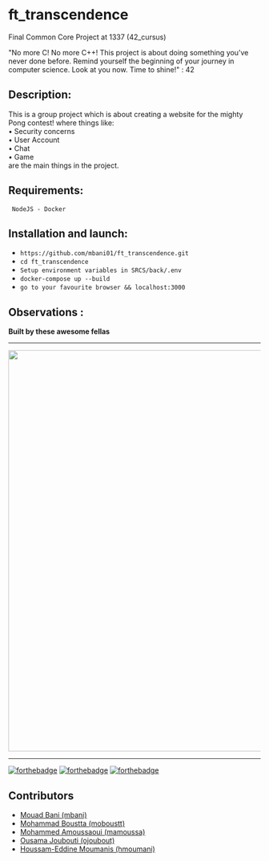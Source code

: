 # ft_transcendence
Final Common Core Project at 1337 (42_cursus)

"No more C! No more C++! This project is about doing something you’ve never done before. Remind yourself the beginning of your journey in computer science. Look at you now. Time to shine!" : 42
## Description: 

This is a group project which is about creating a website for the mighty Pong contest! where things like:   
• Security concerns   
• User Account    
• Chat    
• Game    
are the main things in the project.   

## Requirements:
``` NodeJS - Docker```


## Installation and launch:

* `https://github.com/mbani01/ft_transcendence.git`
* `cd ft_transcendence`
* `Setup environment variables in SRCS/back/.env`
* `docker-compose up --build`
* `go to your favourite browser && localhost:3000`


## Observations :

**Built by these awesome fellas**

---

</p>
<p align="center">
<img src="https://github.com/mbani01/ft_transcendence/blob/main/assets/Screen_Shot_2022-02-23_at_10.41.20_PM.png" width="800">
</p>

---



[![forthebadge](https://forthebadge.com/images/badges/built-with-love.svg)](https://forthebadge.com)
[![forthebadge](https://forthebadge.com/images/badges/made-with-typescript.svg)](https://forthebadge.com)
[![forthebadge](https://forthebadge.com/images/badges/made-with-javascript.svg)](https://forthebadge.com)

## Contributors
* <a href="mbani@student.1337.ma">Mouad Bani (mbani)</a>
* <a href="moboustt@student.1337.ma">Mohammad Boustta (moboustt)</a> 
* <a href="mamoussa@student.1337.ma">Mohammed Amoussaoui (mamoussa)</a>
* <a href="ojoubout@student.1337.ma">Ousama Joubouti (ojoubout)</a>
* <a href="hmoumani@student.1337.ma">Houssam-Eddine Moumanis (hmoumani)</a>


